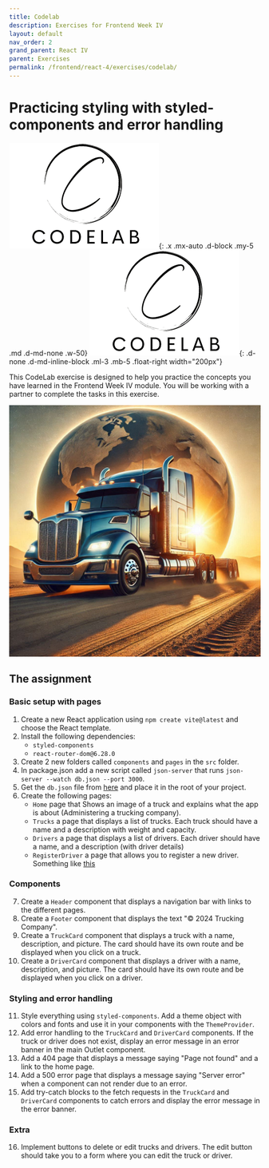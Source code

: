 ```yaml
---
title: Codelab 
description: Exercises for Frontend Week IV
layout: default
nav_order: 2
grand_parent: React IV
parent: Exercises
permalink: /frontend/react-4/exercises/codelab/
---
```


# Practicing styling with styled-components and error handling

![Codelab](./images/codelab.png){: .x .mx-auto .d-block .my-5 .md .d-md-none .w-50}
![Codelab](./images/codelab.png){: .d-none .d-md-inline-block .ml-3 .mb-5 .float-right width="200px"}

This CodeLab exercise is designed to help you practice the concepts you have learned in the Frontend Week IV module. 
You will be working with a partner to complete the tasks in this exercise. 

<img src="images/Truck.jpeg" width="700"/>

## The assignment
### Basic setup with pages
1. Create a new React application using `npm create vite@latest` and choose the React template.
2. Install the following dependencies:
   - `styled-components`
   - `react-router-dom@6.28.0`
3. Create 2 new folders called `components` and `pages` in the `src` folder.
4. In package.json add a new script called `json-server` that runs `json-server --watch db.json --port 3000`.
5. Get the `db.json` file from [here](https://gist.githubusercontent.com/Thomas-Hartmann/94381753fbe703ae0da350eaa63cd31d/raw/7560510b42bc8c0cfdf6b4a800b2080269f81601/db.json) and place it in the root of your project.
6. Create the following pages:
   - `Home` page that Shows an image of a truck and explains what the app is about (Administering a trucking company).
   - `Trucks` a page that displays a list of trucks. Each truck should have a name and a description with weight and capacity.
   - `Drivers` a page that displays a list of drivers. Each driver should have a name, and a description (with driver details)
   - `RegisterDriver` a page that allows you to register a new driver. Something like [this](https://gist.githubusercontent.com/Thomas-Hartmann/94381753fbe703ae0da350eaa63cd31d/raw/c55e1beb132b7725cd1b379ba3fc9590b31c5ba2/form)

### Components

7. Create a `Header` component that displays a navigation bar with links to the different pages.
8. Create a `Footer` component that displays the text "© 2024 Trucking Company".
9. Create a `TruckCard` component that displays a truck with a name, description, and picture. The card should have its own route and be displayed when you click on a truck.
10. Create a `DriverCard` component that displays a driver with a name, description, and picture. The card should have its own route and be displayed when you click on a driver.

### Styling and error handling

11. Style everything using `styled-components`. Add a theme object with colors and fonts and use it in your components with the `ThemeProvider`.
12. Add error handling to the `TruckCard` and `DriverCard` components. If the truck or driver does not exist, display an error message in an error banner in the main Outlet component.
13. Add a 404 page that displays a message saying "Page not found" and a link to the home page.
14. Add a 500 error page that displays a message saying "Server error" when a component can not render due to an error.
15. Add try-catch blocks to the fetch requests in the `TruckCard` and `DriverCard` components to catch errors and display the error message in the error banner.

### Extra

16. Implement buttons to delete or edit trucks and drivers. The edit button should take you to a form where you can edit the truck or driver.
